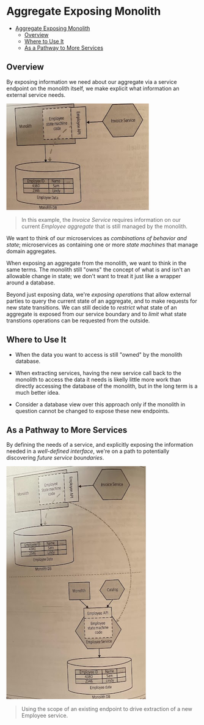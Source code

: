 # Aggregate Exposing Monolith

- [Aggregate Exposing Monolith](#aggregate-exposing-monolith)
  - [Overview](#overview)
  - [Where to Use It](#where-to-use-it)
  - [As a Pathway to More Services](#as-a-pathway-to-more-services)

## Overview

By exposing information we need about our aggregate via a service endpoint on the monolith itself, we make explicit what information an external service needs.

![](2021-11-13-23-18-15.png)

> In this example, the *Invoice Service* requires information on our current *Employee aggregate* that is still managed by the monolith.

We want to think of our microservices as *combinations of behavior and state*; microservices as containing one or more *state machines* that manage domain aggregates.

When exposing an aggregate from the monolith, we want to think in the same terms. The monolith still "owns" the concept of what is and isn't an allowable change in state; we don't want to treat it just like a wrapper around a database.

Beyond just exposing data, we're *exposing operations* that allow external parties to query the current state of an aggregate, and to make requests for new state transitions. We can still decide to *restrict* what state of an aggregate is exposed from our service boundary and to *limit* what state transtions operations can be requested from the outside.

## Where to Use It

* When the data you want to access is still "owned" by the monolith database.

* When extracting services, having the new service call back to the monolith to access the data it needs is likelly little more work than directly accessing the database of the monolith, but in the long term is a much better idea.

* Consider a database view over this approach only if the monolith in question cannot be changed to expose these new endpoints.

## As a Pathway to More Services

By defining the needs of a service, and explicitly exposing the information needed in a *well-defined interface*, we're on a path to potentially discovering *future service boundaries*.

![](2021-11-13-23-34-01.png)

> Using the scope of an existing endpoint to drive extraction of a new Employee service.
